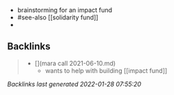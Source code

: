 - brainstorming for an impact fund
- #see-also [[solidarity fund]]
- 



## Backlinks

> - [](mara call 2021-06-10.md)
>   - wants to help with building [[impact fund]]

_Backlinks last generated 2022-01-28 07:55:20_
